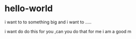 # hello-world

i want to to something big and i want to .....

i want do do this for you ,can you do that for me i am a good m
